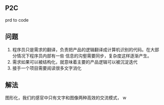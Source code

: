 ## P2C
prd to code

## 问题
1. 程序员只是需求的翻译，负责把产品的逻辑翻译成计算机识别的代码。在大部分情况下程序员内部有一些
信息的沟壑需要同步，复杂度这样逐渐产生。
2. 需求如果可以被结构化，就意味着主要的产品逻辑可以被沉淀迭代
3. 接手一个项目需要阅读很多文字消化

## 解法
图形化，我们的感官中只有文字和图像两种高效的交流模式，
w
